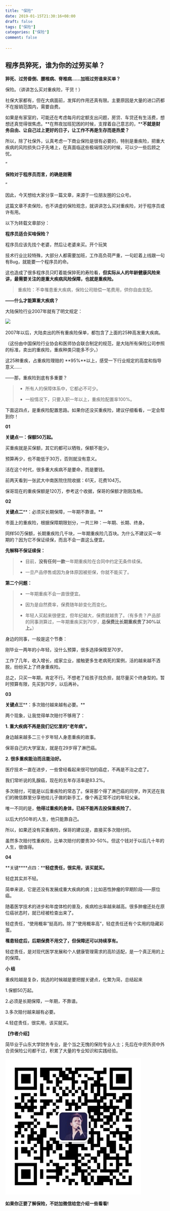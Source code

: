```yaml
---
title: "保险"
date: 2019-01-15T21:30:16+08:00
draft: false
tags: ["保险"]
categories: ["保险"]
comment: false

---
```



## 程序员猝死，谁为你的过劳买单？


**猝死、过劳昏倒、腰椎病、脊椎病……加班过劳谁来买单？**

  

保险。（讲讲怎么买对重疾险，干货！）

  

社保大家都有，但在大病面前，发挥的作用还真有限。主要原因是大量的进口药都不在报销范围内，需要自费。  

如果是有家室的，可能还在考虑每月的定额支出问题，房贷、车贷还有生活费，想想还真觉得很焦虑。**在熬夜加班犯困的时候，支撑着自己意志的，****不就是财务自由、让自己过上更好的日子，让工作不再是生存而是热爱？**

所以，除了社保外，认真考虑一下商业保险是很有必要的，特别是重疾险，把重大疾病的风险损失口子先堵上，在真面临这些极端情况的时候，可以少一些后顾之忧。

  

“

**保险对于程序员而言，的确是刚需**

”

  

  

因此，今天想给大家分享一篇文章，来源于一位朋友圈的公众号。


这篇文章不卖保险，也不讲虚的保险观念，就讲讲怎么买对重疾险，对于程序员或许有用。

  

以下为转载文章部分：

**程序员适合买啥保险？**  

  

程序员应该先找个老婆，然后让老婆来买。开个玩笑

  

技术行业比较特殊，大部分人都需要加班，工作高负荷严重，一句赶着上线跟一句有Bug，就能要一个程序员的命。  

这也造成了很多程序员只盯着能保猝死的寿险看，**但实际从人的年龄健康风险来讲，最需要关注的是重大疾病风险保障，也就是重疾险。**

  

> 重疾险：不幸罹患重大疾病，保险公司赔偿一笔费用，供你自由支配。

  

**——什么才能算重大疾病？**

  

大陆保险行业2007年就有了明文规定：

  

![](https://mmbiz.qpic.cn/mmbiz_png/gq1m91rxxicUXce62GxKRIHhz28Djjsu2nkL1DhaickrsqU7VZY4a0nGTnljIHr134GsZerefSDRBwDaoeicibkYvQ/640?wx_fmt=png&tp=webp&wxfrom=5&wx_lazy=1&wx_co=1)

2007年以后，大陆卖出的所有重疾险保单，都包含了上面的25种高发重大疾病。

（这份由中国保险行业协会和医师协会联合制定的规范，是大陆所有保险公司参照的标准，卖出的重疾险，重疾种类只能多不少。）

  

这25种重疾，占重疾险理赔的 **95%**以上，感受一下行业规定的高度和指导意义……

  

  

——那，重疾险到底有多重要？

  

> -   所有人的保障体系中，它都必不可少。
>     
>       
>     
> -   一般情况下，只要入职一年以上，重疾险配置率100%。
>     

  

下面这四点，是重疾险配置思路。如果你还没买重疾险，建议仔细看看，一定会帮到你！

  

**01**

**关键点一：保额50万起。**

  

买重疾就是买保额，其它的都可以牺牲，保额不能少。

  

预算再少，也不能低于30万，否则就没有意义。

  

活在这个时代，很多重大疾病不是要命，而是要钱。

  

前两天看到一张武大中南医院住院收据：61天，花费104万。

  

保哥现在的重疾保额是120万，参考这个收据，保哥的保额才刚刚及格。

  

**02**

**关键点二****：必须买长期保障，一年期不靠谱。**

  

市面上的重疾险，根据保障期限划分，一共三种：一年期、长期、终身。

  

同样50万保额，长期重疾险几千块，一年期重疾险几百块。为什么不建议买一年期的？因为它不保证续保，而且不会一直这么便宜。

  

**先解释不保证续保：**

> -   目前，**没有任何一款**一年期重疾险在合同中约定无条件续保。  
>     
> -   一旦产品停售或因为身体原因被拒保，你就不能买了。  
>     

  

**第二个问题：**

> -   一年期重疾不会一直很便宜。
>     
> -   因为是自然费率，保费随年龄变化而变化。  
>     
> -   年轻人买起来很便宜，但年纪越大，保费就越贵了。（有多贵？产品部的同事测算过，一年期重疾买到70岁，**总保费比长期重疾贵了30%以上。**）
>     

  

身边的同事，一般是这个节奏：

  

刚毕业一两年的小年轻，没什么预算，很多选择保障至70岁。

工作了几年，收入增长，成家立业，接触更多生老病死的案例，活的越来越不洒脱，纷纷买上了终身重疾险。

  

总之，只买一年期，肯定不行。不想老了给孩子找负担，就尽量买个终身型的。暂时预算有限，先买到70岁，以后再补。

  

**03**

**关键点三****：多次赔付越来越有必要。**

  

两个现象，让我觉得单次赔付不够用了：  

  

**1. 重大疾病不再是我们记忆里的“老年病”。**  

  

身边越来越多二三十岁年轻人身患重疾的故事。  

保哥自己的大学室友，就是在29岁得了淋巴癌。

  

**2. 很多重疾能治而且能治好。**

  

医疗技术一直在进步，一些曾经看起来很可怕的癌症，不再是不治之症了。  

我们常听说的乳腺癌，现在的五年存活率是83.2%。  

  

多次赔付，可能是以后重疾险的常态了。保哥那个得了淋巴癌的同学，昨天还在我们的微信群里分享他给儿子做的新手工，像个再正常不过的年轻父亲。

  

唯一不同的是，**他得过重疾的身体，已经不能再去投保重疾险了**。

以后大约50年的人生，他只能靠自己。  

  

所以，如果还没有买重疾险，保哥的建议是，直接买多次赔付的。  

  

虽然多次赔付性重疾险，比单次赔付的要贵30-50%。但这个钱对于以后几十年的人生，很值得。

  

**04**

**关键****点四：****轻症责任，很实用，该买就买。**

  

轻症其实并不轻。

简单来说，它是还没有发展成重大疾病的病；比如恶性肿瘤的早期阶段——原位癌。  

  

随着医学技术的进步和年度体检的普及，疾病检出率越来越高。很多肿瘤还处在原位癌状态时，就已经被检查出来了。

  

轻症责任，“使用概率”挺高的。除了“使用概率高”，轻症责任还有个实用的隐藏彩蛋。

  

**罹患轻症后，后期保费不用交了，但保障还可以持续享有。**  

轻症责任，是对现代医学发展和个人健康管理需求的高阶适配，是一个真正用的上的保障。

  

**小 结**

  

重疾险越是复杂，挑选的时候越是要把握关键点，化繁为简，总结起来

  

1.保额50万起。

2.必须是长期保障，一年期，不靠谱。

3.多次赔付越来越有必要。

4.轻症责任，很实用，该买就买。

  

  

**【作者介绍】**

简毕业于山东大学财务专业，是个当之无愧的保险专业人士；先后在中资外资中外合资保险公司都干过，积累了大量的专业知识和实践经验。  

![](/image/jian.jpg)


**如果你正要了解保险，不妨加微信给您介绍一些看看!**